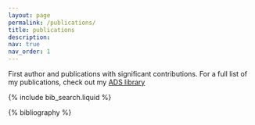 ```yaml
---
layout: page
permalink: /publications/
title: publications
description:
nav: true
nav_order: 1
---
```


<!-- _pages/publications.md -->
First author and publications with significant contributions. For a full list of my publications, check out my [ADS library](https://ui.adsabs.harvard.edu/public-libraries/zzYluySaTLK66y_u3OZXzA)

<!-- Bibsearch Feature -->

{% include bib_search.liquid %}

<div class="publications">

{% bibliography %}

</div>
